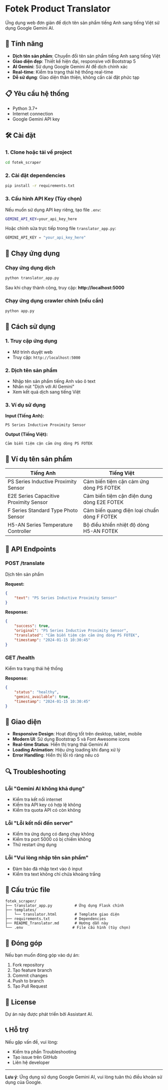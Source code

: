 # Fotek Product Translator

Ứng dụng web đơn giản để dịch tên sản phẩm tiếng Anh sang tiếng Việt sử dụng Google Gemini AI.

## 🚀 Tính năng

- **Dịch tên sản phẩm**: Chuyển đổi tên sản phẩm tiếng Anh sang tiếng Việt
- **Giao diện đẹp**: Thiết kế hiện đại, responsive với Bootstrap 5
- **AI Gemini**: Sử dụng Google Gemini AI để dịch chính xác
- **Real-time**: Kiểm tra trạng thái hệ thống real-time
- **Dễ sử dụng**: Giao diện thân thiện, không cần cài đặt phức tạp

## 📋 Yêu cầu hệ thống

- Python 3.7+
- Internet connection
- Google Gemini API key

## 🛠️ Cài đặt

### 1. Clone hoặc tải về project

```bash
cd fotek_scraper
```

### 2. Cài đặt dependencies

```bash
pip install -r requirements.txt
```

### 3. Cấu hình API Key (Tùy chọn)

Nếu muốn sử dụng API key riêng, tạo file `.env`:

```bash
GEMINI_API_KEY=your_api_key_here
```

Hoặc chỉnh sửa trực tiếp trong file `translator_app.py`:

```python
GEMINI_API_KEY = "your_api_key_here"
```

## 🚀 Chạy ứng dụng

### Chạy ứng dụng dịch

```bash
python translator_app.py
```

Sau khi chạy thành công, truy cập: **http://localhost:5000**

### Chạy ứng dụng crawler chính (nếu cần)

```bash
python app.py
```

## 📖 Cách sử dụng

### 1. Truy cập ứng dụng
- Mở trình duyệt web
- Truy cập: `http://localhost:5000`

### 2. Dịch tên sản phẩm
- Nhập tên sản phẩm tiếng Anh vào ô text
- Nhấn nút "Dịch với AI Gemini"
- Xem kết quả dịch sang tiếng Việt

### 3. Ví dụ sử dụng

**Input (Tiếng Anh):**
```
PS Series Inductive Proximity Sensor
```

**Output (Tiếng Việt):**
```
Cảm biến tiệm cận cảm ứng dòng PS FOTEK
```

## 🎯 Ví dụ tên sản phẩm

| Tiếng Anh | Tiếng Việt |
|-----------|------------|
| PS Series Inductive Proximity Sensor | Cảm biến tiệm cận cảm ứng dòng PS FOTEK |
| E2E Series Capacitive Proximity Sensor | Cảm biến tiệm cận điện dung dòng E2E FOTEK |
| F Series Standard Type Photo Sensor | Cảm biến quang điện loại chuẩn dòng F FOTEK |
| H5-AN Series Temperature Controller | Bộ điều khiển nhiệt độ dòng H5-AN FOTEK |

## 🔧 API Endpoints

### POST /translate
Dịch tên sản phẩm

**Request:**
```json
{
    "text": "PS Series Inductive Proximity Sensor"
}
```

**Response:**
```json
{
    "success": true,
    "original": "PS Series Inductive Proximity Sensor",
    "translated": "Cảm biến tiệm cận cảm ứng dòng PS FOTEK",
    "timestamp": "2024-01-15 10:30:45"
}
```

### GET /health
Kiểm tra trạng thái hệ thống

**Response:**
```json
{
    "status": "healthy",
    "gemini_available": true,
    "timestamp": "2024-01-15 10:30:45"
}
```

## 🎨 Giao diện

- **Responsive Design**: Hoạt động tốt trên desktop, tablet, mobile
- **Modern UI**: Sử dụng Bootstrap 5 và Font Awesome icons
- **Real-time Status**: Hiển thị trạng thái Gemini AI
- **Loading Animation**: Hiệu ứng loading khi đang xử lý
- **Error Handling**: Hiển thị lỗi rõ ràng nếu có

## 🔍 Troubleshooting

### Lỗi "Gemini AI không khả dụng"
- Kiểm tra kết nối internet
- Kiểm tra API key có hợp lệ không
- Kiểm tra quota API có còn không

### Lỗi "Lỗi kết nối đến server"
- Kiểm tra ứng dụng có đang chạy không
- Kiểm tra port 5000 có bị chiếm không
- Thử restart ứng dụng

### Lỗi "Vui lòng nhập tên sản phẩm"
- Đảm bảo đã nhập text vào ô input
- Kiểm tra text không chỉ chứa khoảng trắng

## 📁 Cấu trúc file

```
fotek_scraper/
├── translator_app.py          # Ứng dụng Flask chính
├── templates/
│   └── translator.html        # Template giao diện
├── requirements.txt           # Dependencies
├── README_Translator.md       # Hướng dẫn này
└── .env                      # File cấu hình (tùy chọn)
```

## 🤝 Đóng góp

Nếu bạn muốn đóng góp vào dự án:

1. Fork repository
2. Tạo feature branch
3. Commit changes
4. Push to branch
5. Tạo Pull Request

## 📄 License

Dự án này được phát triển bởi Assistant AI.

## 📞 Hỗ trợ

Nếu gặp vấn đề, vui lòng:
- Kiểm tra phần Troubleshooting
- Tạo issue trên GitHub
- Liên hệ developer

---

**Lưu ý**: Ứng dụng sử dụng Google Gemini AI, vui lòng tuân thủ điều khoản sử dụng của Google. 